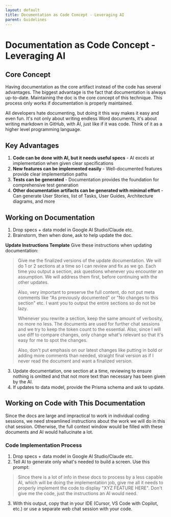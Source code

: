 ```yaml
---
layout: default
title: Documentation as Code Concept - Leveraging AI
parent: Guidelines
---
```


# Documentation as Code Concept - Leveraging AI

## Core Concept

Having documentation as the core artifact instead of the code has several
advantages. The biggest advantage is the fact that documentation is always
up-to-date. Maintaining the doc is the core concept of this technique. This
process only works if documentation is properly maintained.

All developers hate documenting, but doing it this way makes it easy and even
fun. It's not only about writing endless Word documents, it's about writing
markdown in GitHub, with AI, just like if it was code. Think of it as a higher
level programming language.

## Key Advantages

1. **Code can be done with AI, but it needs useful specs** - AI excels at
   implementation when given clear specifications
2. **New features can be implemented easily** - Well-documented features provide
   clear implementation paths
3. **Tests can be generated** - Documentation provides the foundation for
   comprehensive test generation
4. **Other documentation artifacts can be generated with minimal effort** - Can
   generate User Stories, list of Tasks, User Guides, Architecture diagrams, and
   more

## Working on Documentation

1. Drop specs + data model in Google AI Studio/Claude etc.
2. Brainstorm, then when done, ask to help update the doc.

**Update Instructions Template** Give these instructions when updating
documentation:

> Give me the finalized versions of the update documentation. We will do 1 or 2
> sections at a time so I can review and fix as we go. Each time you output a
> section, ask questions whenever you encounter an assumption. We will address
> them first, before continuing with the other updates.
>
> Also, very important to preserve the full content, do not put meta comments
> like "As previously documented" or "No changes to this section" etc. I want
> you to output the entire sections so do not be lazy.
>
> Whenever you rewrite a section, keep the same amount of verbosity, no more no
> less. The documents are used for further chat sessions and we try to keep the
> token count to the essential. Also, since I will use diff to compare changes,
> only change what's relevant so that it's easy for me to spot the changes.
>
> Also, don't put emphasis on our latest changes like putting in bold or adding
> more comments than needed, straight final version as if I never read the
> document and want a finalized version.

3. Update documentation, one section at a time, reviewing to ensure nothing is
   omitted and that not more text than necessary has been given by the AI.
4. If updates to data model, provide the Prisma schema and ask to update.

## Working on Code with This Documentation

Since the docs are large and impractical to work in individual coding sessions,
we need streamlined instructions about the work we will do in this chat session.
Otherwise, the full context window would be filled with these documents and AI
would hallucinate a lot.

### Code Implementation Process

1. Drop specs + data model in Google AI Studio/Claude etc.
2. Tell AI to generate only what's needed to build a screen. Use this prompt:

> Since there is a lot of info in these docs to process by a less capable AI,
> which will be doing the implementation job, give me all it needs to properly
> implement the code to display "XYZ FEATURE HERE". Don't give me the code, just
> the instructions an AI would need.

3. With this output, copy that in your IDE (Cursor, VS Code with Copilot, etc.)
   or use a separate web chat session with your code.
